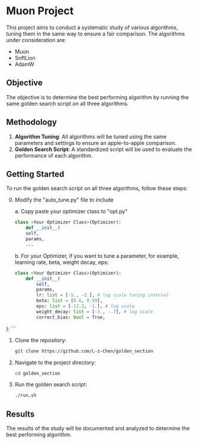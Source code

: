 # Muon Project

This project aims to conduct a systematic study of various algorithms, tuning them in the same way to ensure a fair comparison. The algorithms under consideration are:

- Muon
- SoftLion
- AdamW

## Objective

The objective is to determine the best performing algorithm by running the same golden search script on all three algorithms.

## Methodology

1. **Algorithm Tuning**: All algorithms will be tuned using the same parameters and settings to ensure an apple-to-apple comparison.
2. **Golden Search Script**: A standardized script will be used to evaluate the performance of each algorithm.

## Getting Started

To run the golden search script on all three algorithms, follow these steps:

0. Modify the "auto_tune.py" file to include

    a. Copy paste your optimizer class to "opt.py"
    ```python
    class <Your Optimizer Class>(Optimizer):
        def __init__(
        self,
        params,
        ...
    ```
    b. For your Optimizer, if you want to tune a parameter, for example, learning rate, beta, weight decay, eps:
    ```python
    class <Your Optimizer Class>(Optimizer):
        def __init__(
            self,
            params,
            lr: list = [-5., -2.], # log scale tuning interval
            beta: list = [0.6, 0.99], 
            eps: list = [-12.3, -1.], # log scale
            weight_decay: list = [-3., -.7], # log scale
            correct_bias: bool = True,
  ):
    ```
1. Clone the repository:
    ```sh
    git clone https://github.com/L-z-Chen/golden_section
    ```
2. Navigate to the project directory:
    ```sh
    cd golden_section
    ```
3. Run the golden search script:
    ```sh
    ./run.sh
    ```

## Results

The results of the study will be documented and analyzed to determine the best performing algorithm.

